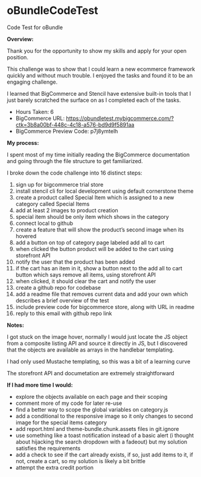 # oBundleCodeTest
Code Test for oBundle 

**Overview:**

Thank you for the opportunity to show my skills and apply for your open position. 

This challenge was to show that I could learn a new ecommerce framework quickly and without much trouble. I enjoyed the tasks and found it to be an engaging challenge. 

I learned that BigCommerce and Stencil have extensive built-in tools that I just barely scratched the surface on as I completed each of the tasks. 

* Hours Taken: 6
* BigCommerce URL: https://obundletest.mybigcommerce.com/?ctk=3b8a00bf-448c-4c18-a576-bd9d9f5891aa
* BigCommerce Preview Code: p7j8ymtelh

**My process:**

I spent most of my time initially reading the BigCommerce documentation and going through the file structure to get familiarized. 

I broke down the code challenge into 16 distinct steps:

1. sign up for bigcommerce trial store
2. install stencil cli for local development using default cornerstone theme
3. create a product called Special Item which is assigned to a new category called Special Items
4. add at least 2 images to product creation
5. special item should be only item which shows in the category
6. connect local to github
7. create a feature that will show the product’s second image when its hovered
8. add a button on top of category page labeled add all to cart
9. when clicked the button product will be added to the cart using storefront API
10. notify the user that the product has been added
11. if the cart has an item in it, show a button next to the add all to cart button which says remove all items, using storefront API
12. when clicked, it should clear the cart and notify the user
13. create a github repo for codebase 
14. add a readme file that removes current data and add your own which describes a brief overview of the test
15. include preview code for bigcommerce store, along with URL in readme 
16. reply to this email with github repo link

**Notes:**

I got stuck on the image hover, normally I would just locate the JS object from a composite listing API and source it directly in JS, but I discovered that the objects are available as arrays in the handlebar templating. 

I had only used Mustache templating, so this was a bit of a learning curve

The storefront API and documetation are extremely straightforward 

**If I had more time I would:**

* explore the objects available on each page and their scoping
* comment more of my code for later re-use
* find a better way to scope the global variables on category.js
* add a conditional to the responsive image so it only changes to second image for the special items category
* add report.html and theme-bundle.chunk.assets files in git.ignore
* use something like a toast notification instead of a basic alert (i thought about hijacking the search dropdown with a fadeout) but my solution satisfies the requirements
* add a check to see if the cart already exists, if so, just add items to it, if not, create a cart, so my solution is likely a bit brittle
* attempt the extra credit portion
